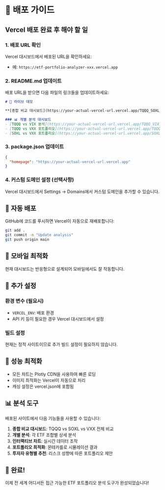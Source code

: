 # 🚀 배포 가이드

## Vercel 배포 완료 후 해야 할 일

### 1. 배포 URL 확인
Vercel 대시보드에서 배포된 URL을 확인하세요:
- 예: `https://etf-portfolio-analyzer-xxx.vercel.app`

### 2. README.md 업데이트
배포 URL을 받으면 다음 파일의 링크들을 업데이트하세요:

```markdown
# 🚀 라이브 데모

**[종합 비교 대시보드](https://your-actual-vercel-url.vercel.app/TQQQ_SOXL_VXX_Comparison_Dashboard.html)** - 모든 분석 결과를 한눈에 비교

### 📊 개별 분석 대시보드
- [TQQQ vs VIX 분석](https://your-actual-vercel-url.vercel.app/TQQQ_VIX_Simple_Dashboard.html)
- [TQQQ vs VXX 포트폴리오](https://your-actual-vercel-url.vercel.app/TQQQ_VXX_Portfolio_Dashboard.html)
- [SOXL vs VXX 포트폴리오](https://your-actual-vercel-url.vercel.app/SOXL_VXX_Portfolio_Dashboard.html)
```

### 3. package.json 업데이트
```json
{
  "homepage": "https://your-actual-vercel-url.vercel.app"
}
```

### 4. 커스텀 도메인 설정 (선택사항)
Vercel 대시보드에서 Settings → Domains에서 커스텀 도메인을 추가할 수 있습니다.

## 🔄 자동 배포

GitHub에 코드를 푸시하면 Vercel이 자동으로 재배포합니다:

```bash
git add .
git commit -m "Update analysis"
git push origin main
```

## 📱 모바일 최적화

현재 대시보드는 반응형으로 설계되어 모바일에서도 잘 작동합니다.

## 🔧 추가 설정

### 환경 변수 (필요시)
- `VERCEL_ENV`: 배포 환경
- API 키 등이 필요한 경우 Vercel 대시보드에서 설정

### 빌드 설정
현재는 정적 사이트이므로 추가 빌드 설정이 필요하지 않습니다.

## 🎯 성능 최적화

- 모든 차트는 Plotly CDN을 사용하여 빠른 로딩
- 이미지 최적화는 Vercel이 자동으로 처리
- 캐싱 설정은 vercel.json에 포함됨

## 📊 분석 도구

배포된 사이트에서 다음 기능들을 사용할 수 있습니다:

1. **종합 비교 대시보드**: TQQQ vs SOXL vs VXX 전체 비교
2. **개별 분석**: 각 ETF 조합별 상세 분석
3. **인터랙티브 차트**: 실시간 데이터 조작
4. **포트폴리오 최적화**: 몬테카를로 시뮬레이션 결과
5. **투자자 유형별 추천**: 리스크 성향에 따른 포트폴리오 제안

## 🎉 완료!

이제 전 세계 어디서든 접근 가능한 ETF 포트폴리오 분석 도구가 완성되었습니다!

